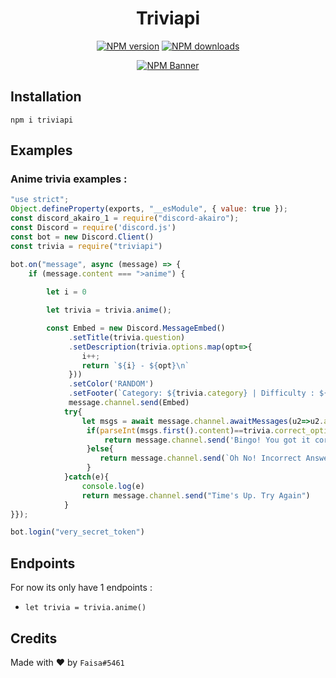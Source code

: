 <div align="center">
  <h1>Triviapi</h1>
  <p>
    <a href="https://www.npmjs.com/package/triviapi"><img src="https://img.shields.io/npm/v/triviapi?maxAge=3600" alt="NPM version" /></a>
    <a href="https://www.npmjs.com/package/triviapi"><img src="https://img.shields.io/npm/dt/triviapi?maxAge=3600" alt="NPM downloads" /></a>
  </p>
  <p>
    <a href="https://www.npmjs.com/package/triviapi"><img src="https://nodei.co/npm/triviapi.png?downloads=true&stars=true" alt="NPM Banner"></a>
  </p>
</div>
 
## Installation
```
npm i triviapi
```

## Examples
### Anime trivia examples :
```js
"use strict";
Object.defineProperty(exports, "__esModule", { value: true });
const discord_akairo_1 = require("discord-akairo");
const Discord = require('discord.js')
const bot = new Discord.Client()
const trivia = require("triviapi")

bot.on("message", async (message) => {
    if (message.content === ">anime") {
      
        let i = 0

        let trivia = trivia.anime();

        const Embed = new Discord.MessageEmbed()
             .setTitle(trivia.question)
             .setDescription(trivia.options.map(opt=>{
                i++;
                return `${i} - ${opt}\n`
             }))
             .setColor('RANDOM')
             .setFooter(`Category: ${trivia.category} | Difficulty : ${trivia.difficulity}`)
             message.channel.send(Embed)
            try{
                let msgs = await message.channel.awaitMessages(u2=>u2.author.id===message.author.id,{ time: 15000, max: 1, errors: ["time"] })
                 if(parseInt(msgs.first().content)==trivia.correct_option){
                     return message.channel.send('Bingo! You got it correct!')
                 }else{
                    return message.channel.send(`Oh No! Incorrect Answer. Write Answer Was ` + '`' +`${trivia.answer}`+ '`')
                 }
            }catch(e){
                console.log(e)
                return message.channel.send("Time's Up. Try Again")
            }
}});

bot.login("very_secret_token")
```
## Endpoints
For now its only have 1 endpoints :
 - `let trivia = trivia.anime()`

## Credits
Made with ❤ by `Faisa#5461`
